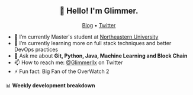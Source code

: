 <h2 align="center">👋 Hello! I'm Glimmer.</h2>
<p align="center">
  <a href="">Blog</a> •
  <a href="https://twitter.com/glimmerllx">Twitter</a>
</p>

- 🔭 I’m currently Master's student at [Northeastern University](https://www.northeastern.edu/)
- 🌱 I’m currently learning more on full stack techniques and better DevOps practices
- 💬 Ask me about **Git, Python, Java, Machine Learning and Block Chain**
- 📫 How to reach me: [@Glimmerllx](https://twitter.com/glimmerllx) on Twitter
- ⚡ Fun fact: Big Fan of the OverWatch 2


📊 **Weekly development breakdown**
<!--START_SECTION:waka-->
<!--END_SECTION:waka-->